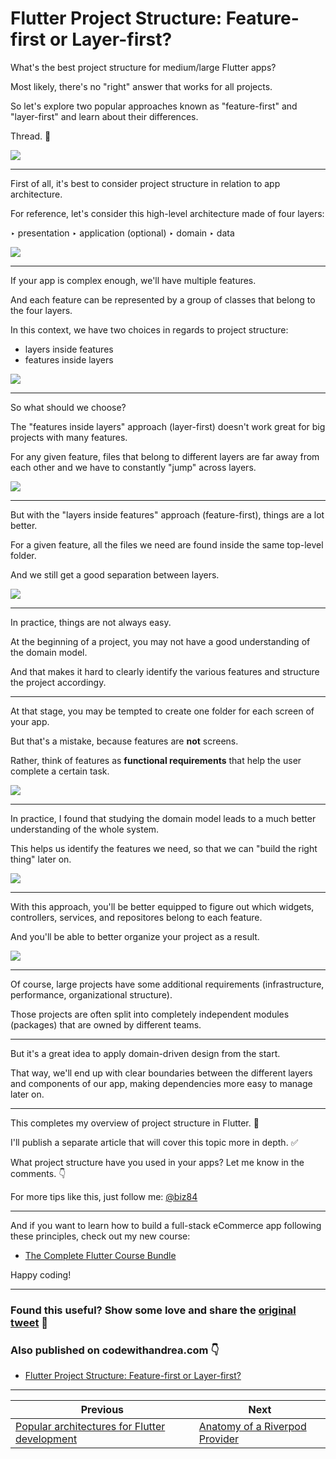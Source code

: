 # Flutter Project Structure: Feature-first or Layer-first?

What's the best project structure for medium/large Flutter apps?

Most likely, there's no "right" answer that works for all projects.

So let's explore two popular approaches known as "feature-first" and "layer-first" and learn about their differences.

Thread. 🧵

![](039.1-flutter-project-structure.png)

---

First of all, it's best to consider project structure in relation to app architecture.

For reference, let's consider this high-level architecture made of four layers:

‣ presentation
‣ application (optional)
‣ domain
‣ data

![](039.2-layered-architecture.png)

---

If your app is complex enough, we'll have multiple features.

And each feature can be represented by a group of classes that belong to the four layers.

In this context, we have two choices in regards to project structure:

- layers inside features
- features inside layers

![](039.3-multi-features.png)

---

So what should we choose?

The "features inside layers" approach (layer-first) doesn't work great for big projects with many features.

For any given feature, files that belong to different layers are far away from each other and we have to constantly "jump" across layers.

![](039.4-jump-across-layers.png)

---

But with the "layers inside features" approach (feature-first), things are a lot better.

For a given feature, all the files we need are found inside the same top-level folder.

And we still get a good separation between layers.

![](039.5-jump-across-layers.png)

---

In practice, things are not always easy.

At the beginning of a project, you may not have a good understanding of the domain model.

And that makes it hard to clearly identify the various features and structure the project accordingy.

---

At that stage, you may be tempted to create one folder for each screen of your app.

But that's a mistake, because features are **not** screens.

Rather, think of features as **functional requirements** that help the user complete a certain task.

![](039.6-features-not-screens.png)

---

In practice, I found that studying the domain model leads to a much better understanding of the whole system.

This helps us identify the features we need, so that we can "build the right thing" later on.

![](039.7-domain-layer.png)

---

With this approach, you'll be better equipped to figure out which widgets, controllers, services, and repositores belong to each feature.

And you'll be able to better organize your project as a result.

![](039.3-multi-features.png)

---

Of course, large projects have some additional requirements (infrastructure, performance, organizational structure).

Those projects are often split into completely independent modules (packages) that are owned by different teams.

---

But it's a great idea to apply domain-driven design from the start.

That way, we'll end up with clear boundaries between the different layers and components of our app, making dependencies more easy to manage later on.

---

This completes my overview of project structure in Flutter. 🏁

I'll publish a separate article that will cover this topic more in depth. ✅

What project structure have you used in your apps? Let me know in the comments. 👇

For more tips like this, just follow me: [@biz84](https://twitter.com/biz84)

---

And if you want to learn how to build a full-stack eCommerce app following these principles, check out my new course:

- [The Complete Flutter Course Bundle](https://codewithandrea.com/courses/complete-flutter-bundle/)

Happy coding!

---

### Found this useful? Show some love and share the [original tweet](https://twitter.com/biz84/status/1506285698558660609) 🙏

### Also published on codewithandrea.com 👇

- [Flutter Project Structure: Feature-first or Layer-first?](https://codewithandrea.com/articles/flutter-project-structure/)

---

| Previous | Next |
| -------- | ---- |
| [Popular architectures for Flutter development](../0038-popular-architectures-for-flutter-development/index.md) | [Anatomy of a Riverpod Provider](../0040-anatomy-of-a-riverpod-provider/index.md) |